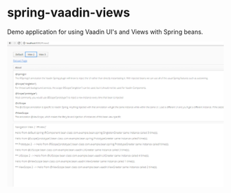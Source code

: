 # spring-vaadin-views
Demo application for using Vaadin UI's and Views with Spring beans.

![ScreenShot](src/main/resources/static/screenshot.PNG)
